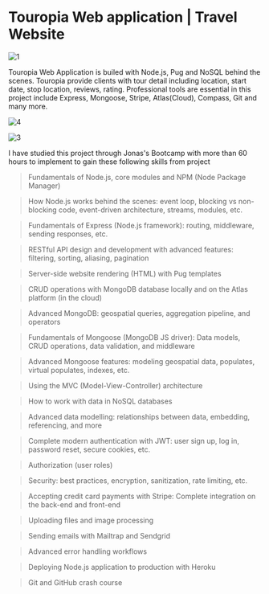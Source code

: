 # Touropia Web application | Travel Website

![1](https://user-images.githubusercontent.com/74609915/135212374-07c0b56d-eefa-4b32-8932-38e87a86528d.PNG)



Touropia Web Application is builed with Node.js, Pug and NoSQL behind the scenes. Touropia provide clients with tour detail including location, start date, stop location, 
reviews, rating. Professional tools are essential in this project include Express, Mongoose, Stripe, Atlas(Cloud), Compass, Git and many more. 


![4](https://user-images.githubusercontent.com/74609915/135212512-1101b054-bd49-49d2-b0ce-fe65803807f7.PNG)

![3](https://user-images.githubusercontent.com/74609915/135212552-fa6e8a4a-a3ef-42db-9d8c-2327805e5b12.PNG)



I have studied this project through Jonas's Bootcamp with more than 60 hours to implement to gain these following skills from project 

>Fundamentals of Node.js, core modules and NPM (Node Package Manager)

>How Node.js works behind the scenes: event loop, blocking vs non-blocking code, event-driven architecture, streams, modules, etc.

>Fundamentals of Express (Node.js framework): routing, middleware, sending responses, etc.

>RESTful API design and development with advanced features: filtering, sorting, aliasing, pagination

>Server-side website rendering (HTML) with Pug templates

>CRUD operations with MongoDB database locally and on the Atlas platform (in the cloud)

>Advanced MongoDB: geospatial queries, aggregation pipeline, and operators

>Fundamentals of Mongoose (MongoDB JS driver): Data models, CRUD operations, data validation, and middleware

>Advanced Mongoose features: modeling geospatial data, populates, virtual populates, indexes, etc.

>Using the MVC (Model-View-Controller) architecture

>How to work with data in NoSQL databases

>Advanced data modelling: relationships between data, embedding, referencing, and more

>Complete modern authentication with JWT: user sign up, log in, password reset, secure cookies, etc.

>Authorization (user roles)

>Security: best practices, encryption, sanitization, rate limiting, etc.

>Accepting credit card payments with Stripe: Complete integration on the back-end and front-end

>Uploading files and image processing

>Sending emails with Mailtrap and Sendgrid

>Advanced error handling workflows

>Deploying Node.js application to production with Heroku

>Git and GitHub crash course



